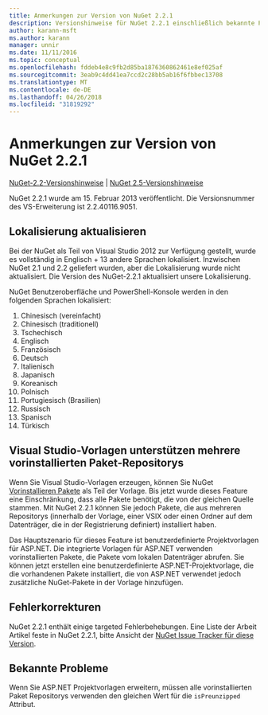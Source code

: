 ```yaml
---
title: Anmerkungen zur Version von NuGet 2.2.1
description: Versionshinweise für NuGet 2.2.1 einschließlich bekannte Probleme, Fehlerbehebungen, Funktionen und Archivierung von dcrs Design.
author: karann-msft
ms.author: karann
manager: unnir
ms.date: 11/11/2016
ms.topic: conceptual
ms.openlocfilehash: fddeb4e8c9fb2d85ba1876360862461e8ef025af
ms.sourcegitcommit: 3eab9c4dd41ea7ccd2c28bb5ab16f6fbbec13708
ms.translationtype: MT
ms.contentlocale: de-DE
ms.lasthandoff: 04/26/2018
ms.locfileid: "31819292"
---
```

# <a name="nuget-221-release-notes"></a>Anmerkungen zur Version von NuGet 2.2.1

[NuGet-2.2-Versionshinweise](../release-notes/nuget-2.2.md) | [NuGet 2.5-Versionshinweise](../release-notes/nuget-2.5.md)

NuGet 2.2.1 wurde am 15. Februar 2013 veröffentlicht.  Die Versionsnummer des VS-Erweiterung ist 2.2.40116.9051.

## <a name="localization-refresh"></a>Lokalisierung aktualisieren
Bei der NuGet als Teil von Visual Studio 2012 zur Verfügung gestellt, wurde es vollständig in Englisch + 13 andere Sprachen lokalisiert.  Inzwischen NuGet 2.1 und 2.2 geliefert wurden, aber die Lokalisierung wurde nicht aktualisiert.  Die Version des NuGet-2.2.1 aktualisiert unsere Lokalisierung.

NuGet Benutzeroberfläche und PowerShell-Konsole werden in den folgenden Sprachen lokalisiert:

1. Chinesisch (vereinfacht)
1. Chinesisch (traditionell)
1. Tschechisch
1. Englisch
1. Französisch
1. Deutsch
1. Italienisch
1. Japanisch
1. Koreanisch
1. Polnisch
1. Portugiesisch (Brasilien)
1. Russisch
1. Spanisch
1. Türkisch

## <a name="visual-studio-templates-support-multiple-preinstalled-package-repositories"></a>Visual Studio-Vorlagen unterstützen mehrere vorinstallierten Paket-Repositorys
Wenn Sie Visual Studio-Vorlagen erzeugen, können Sie NuGet [Vorinstallieren Pakete](../visual-studio-extensibility/visual-studio-templates.md) als Teil der Vorlage.  Bis jetzt wurde dieses Feature eine Einschränkung, dass alle Pakete benötigt, die von der gleichen Quelle stammen.  Mit NuGet 2.2.1 können Sie jedoch Pakete, die aus mehreren Repositorys (innerhalb der Vorlage, einer VSIX oder einen Ordner auf dem Datenträger, die in der Registrierung definiert) installiert haben.

Das Hauptszenario für dieses Feature ist benutzerdefinierte Projektvorlagen für ASP.NET.  Die integrierte Vorlagen für ASP.NET verwenden vorinstallierten Pakete, die Pakete vom lokalen Datenträger abrufen.  Sie können jetzt erstellen eine benutzerdefinierte ASP.NET-Projektvorlage, die die vorhandenen Pakete installiert, die von ASP.NET verwendet jedoch zusätzliche NuGet-Pakete in der Vorlage hinzufügen.

## <a name="bug-fixes"></a>Fehlerkorrekturen
NuGet 2.2.1 enthält einige targeted Fehlerbehebungen. Eine Liste der Arbeit Artikel feste in NuGet 2.2.1, bitte Ansicht der [NuGet Issue Tracker für diese Version](http://nuget.codeplex.com/workitem/list/advanced?keyword=&status=Closed&type=All&priority=All&release=NuGet%202.2.1&assignedTo=All&component=All&sortField=LastUpdatedDate&sortDirection=Descending&page=0).


## <a name="known-issues"></a>Bekannte Probleme

Wenn Sie ASP.NET Projektvorlagen erweitern, müssen alle vorinstallierten Paket Repositorys verwenden den gleichen Wert für die `isPreunzipped` Attribut.

